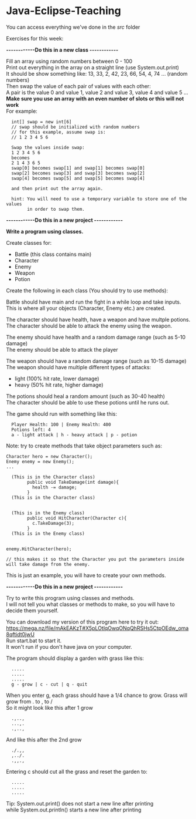 ﻿# Java-Eclipse-Teaching

You can access everything we've done in the *src* folder

Exercises for this week:

**------------Do this in a new class ------------**

Fill an array using random numbers between 0 - 100 <br/>
Print out everything in the array on a straight line (use System.out.print)<br/>
It should be show something like:   13, 33, 2, 42, 23, 66, 54, 4, 74 ... (random numbers)<br/>
Then swap the value of each pair of values with each other:<br/>
A pair is the value 0 and value 1, value 2 and value 3, value 4 and value 5 ...<br/>
**Make sure you use an array with an even number of slots or this will not work**<br/>
For example:
```
  int[] swap = new int[6]
  // swap should be initialized with random numbers
  // for this example, assume swap is:
  // 1 2 3 4 5 6
  
  Swap the values inside swap:
  1 2 3 4 5 6 
  becomes
  2 1 4 3 6 5
  swap[0] becomes swap[1] and swap[1] becomes swap[0]
  swap[2] becomes swap[3] and swap[3] becomes swap[2]
  swap[4] becomes swap[5] and swap[5] becomes swap[4]
  
  and then print out the array again.
  
  hint: You will need to use a temporary variable to store one of the values
        in order to swap them.
```




**------------Do this in a new project ------------**

**Write a program using classes.**

Create classes for:
- Battle (this class contains main)
- Character 
- Enemy
- Weapon
- Potion

Create the following in each class (You should try to use methods):

Battle should have main and run the fight in a while loop and take inputs. <br/>
This is where all your objects (Character, Enemy etc.) are created.

The character should have health, have a weapon and have multple potions.
The character should be able to attack the enemy using the weapon.

The enemy should have health and a random damage range (such as 5-10 damage)<br/>
The enemy should be able to attack the player

The weapon should have a random damage range (such as 10-15 damage)<br/>
The weapon should have multiple different types of attacks:<br/>
- light (100% hit rate, lower damage)
- heavy (50% hit rate, higher damage)

The potions should heal a random amount (such as 30-40 health)<br/>
The character should be able to use these potions until he runs out.

The game should run with something like this:
```
  Player Health: 100 | Enemy Health: 400
  Potions left: 4
  a - light attack | h - heavy attack | p - potion
```
Note: try to create methods that take object parameters such as:
```
Character hero = new Character();
Enemy enemy = new Enemy();
...

  (This is in the Character class)
        public void TakeDamage(int damage){
          health -= damage;
        }
  (This is in the Character class)


  (This is in the Enemy class)
        public void HitCharacter(Character c){
          c.TakeDamage(3);
        }
  (This is in the Enemy class)
  

enemy.HitCharacter(hero);

// this makes it so that the Character you put the parameters inside will take damage from the enemy.
```
This is just an example, you will have to create your own methods.

**------------Do this in a new project ------------**

Try to write this program using classes and methods.<br/>
I will not tell you what classes or methods to make, so you will have to decide them yourself.

You can download my version of this program here to try it out: <br/>
https://mega.nz/file/mAkEAKzT#X5pLOtlqOwqONqQhRSHs5CtpOEdw_oma8qftidt0jwU <br/>
Run start.bat to start it. <br/>
It won't run if you don't have java on your computer.

The program should display a garden with grass like this:
```
  .....
  .....
  .....
  g - grow | c - cut | q - quit
```

When you enter g, each grass should have a 1/4 chance to grow.
Grass will grow from   .  to   ,  to  / <br/>
So it might look like this after 1 grow
```
  .,..,
  ...,.
  .,..,
```
And like this after the 2nd grow
```
  ./.,,
  ,../.
  .,,.,
```

Entering c should cut all the grass and reset the garden to:
```
  .....
  .....
  .....
```

Tip: System.out.print() does not start a new line after printing <br/>
while System.out.println() starts a new line after printing
